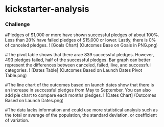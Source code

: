 # kickstarter-analysis

### Challenge
#Pledges of $1,000 or more have shown successful pledges of about 100%. Less than 20% have failed pledges of $15,000 or lower. Lastly, there is 0% of canceled pledges.
! [Goals Chart] (Outcomes Base on Goals in PNG.png)

#The pivot table shows that there arae 839 successful pledges. However, 493 pledges failed, half of the successful pledges. Bar graph can better represent the differences between canceled, failed, live, and successful categories.
! [Dates Table] (Outcomes Based on Launch Dates Pivot Table.png)

#The line chart of the outcomes based on launch dates show that there is an increase in successful pledges from May to September. You can also add pie chart to compare each months pledges.
! [Dates Chart] (Outcomes Based on Launch Dates.png)

#The data lacks information and could use more statistical analysis such as the total or average of the population, the standard deviation, or coefficient of variation.
